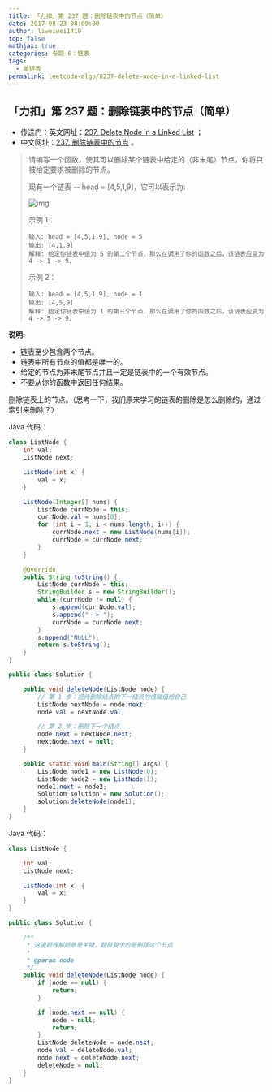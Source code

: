 ```yaml
---
title: 「力扣」第 237 题：删除链表中的节点（简单）
date: 2017-08-23 08:00:00
author: liweiwei1419
top: false
mathjax: true
categories: 专题 6：链表
tags:
  - 单链表
permalink: leetcode-algo/0237-delete-node-in-a-linked-list
---
```


## 「力扣」第 237 题：删除链表中的节点（简单）

+ 传送门：英文网址：[237. Delete Node in a Linked List](https://leetcode.com/problems/delete-node-in-a-linked-list/description/) ；
+ 中文网址：[237. 删除链表中的节点](https://leetcode-cn.com/problems/delete-node-in-a-linked-list/description/) 。

> 请编写一个函数，使其可以删除某个链表中给定的（非末尾）节点，你将只被给定要求被删除的节点。
>
> 现有一个链表 -- head = [4,5,1,9]，它可以表示为:
>
> ![img](https://assets.leetcode-cn.com/aliyun-lc-upload/uploads/2019/01/19/237_example.png)
>
> 示例 1：
>
> ```
> 输入: head = [4,5,1,9], node = 5
> 输出: [4,1,9]
> 解释: 给定你链表中值为 5 的第二个节点，那么在调用了你的函数之后，该链表应变为 4 -> 1 -> 9.
> ```
>
> 示例 2：
>
> ```
> 输入: head = [4,5,1,9], node = 1
> 输出: [4,5,9]
> 解释: 给定你链表中值为 1 的第三个节点，那么在调用了你的函数之后，该链表应变为 4 -> 5 -> 9.
> ```
>

**说明:**

- 链表至少包含两个节点。
- 链表中所有节点的值都是唯一的。
- 给定的节点为非末尾节点并且一定是链表中的一个有效节点。
- 不要从你的函数中返回任何结果。

删除链表上的节点。（思考一下，我们原来学习的链表的删除是怎么删除的，通过索引来删除？）

Java 代码：

```java
class ListNode {
    int val;
    ListNode next;

    ListNode(int x) {
        val = x;
    }

    ListNode(Integer[] nums) {
        ListNode currNode = this;
        currNode.val = nums[0];
        for (int i = 1; i < nums.length; i++) {
            currNode.next = new ListNode(nums[i]);
            currNode = currNode.next;
        }
    }

    @Override
    public String toString() {
        ListNode currNode = this;
        StringBuilder s = new StringBuilder();
        while (currNode != null) {
            s.append(currNode.val);
            s.append(" -> ");
            currNode = currNode.next;
        }
        s.append("NULL");
        return s.toString();
    }
}

public class Solution {

    public void deleteNode(ListNode node) {
        // 第 1 步：把待删除结点的下一结点的值赋值给自己
        ListNode nextNode = node.next;
        node.val = nextNode.val;

        // 第 2 步：删除下一个结点
        node.next = nextNode.next;
        nextNode.next = null;
    }

    public static void main(String[] args) {
        ListNode node1 = new ListNode(0);
        ListNode node2 = new ListNode(1);
        node1.next = node2;
        Solution solution = new Solution();
        solution.deleteNode(node1);
    }
}
```

Java 代码：

```java
class ListNode {

    int val;
    ListNode next;

    ListNode(int x) {
        val = x;
    }
}

public class Solution {

    /**
     * 这道题理解题意是关键，题目要求的是删除这个节点
     *
     * @param node
     */
    public void deleteNode(ListNode node) {
        if (node == null) {
            return;
        }

        if (node.next == null) {
            node = null;
            return;
        }
        ListNode deleteNode = node.next;
        node.val = deleteNode.val;
        node.next = deleteNode.next;
        deleteNode = null;
    }
}
```


